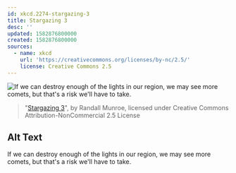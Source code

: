 ```yaml
---
id: xkcd.2274-stargazing-3
title: Stargazing 3
desc: ''
updated: 1582876800000
created: 1582876800000
sources:
  - name: xkcd
    url: 'https://creativecommons.org/licenses/by-nc/2.5/'
    license: Creative Commons 2.5
---
```

![If we can destroy enough of the lights in our region, we may see more comets, but that's a risk we'll have to take.](https://imgs.xkcd.com/comics/stargazing_3.png)
> "[Stargazing 3](https://xkcd.com/2274/)", by Randall Munroe, licensed under Creative Commons Attribution-NonCommercial 2.5 License

## Alt Text
If we can destroy enough of the lights in our region, we may see more comets, but that's a risk we'll have to take.
